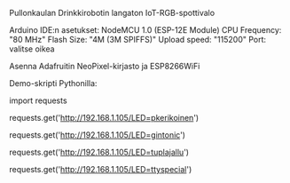 Pullonkaulan Drinkkirobotin langaton IoT-RGB-spottivalo

Arduino IDE:n asetukset:
NodeMCU 1.0 (ESP-12E Module)
CPU Frequency: "80 MHz"
Flash Size: "4M (3M SPIFFS)"
Upload speed: "115200"
Port: valitse oikea

Asenna Adafruitin NeoPixel-kirjasto ja ESP8266WiFi

Demo-skripti Pythonilla:

import requests

requests.get('http://192.168.1.105/LED=pkerikoinen')

requests.get('http://192.168.1.105/LED=gintonic')

requests.get('http://192.168.1.105/LED=tuplajallu')

requests.get('http://192.168.1.105/LED=ttyspecial')
